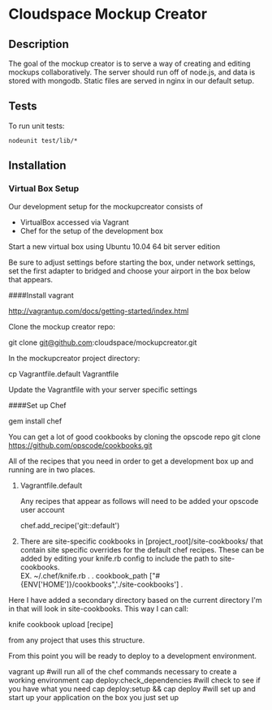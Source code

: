 # Cloudspace Mockup Creator

## Description

The goal of the mockup creator is to serve a way of creating and editing mockups collaboratively. The server should run off of node.js, and data is stored with mongodb. Static files are served in nginx in our default setup.
  
## Tests

To run unit tests:

    nodeunit test/lib/*

## Installation

### Virtual Box Setup
Our development setup for the mockupcreator consists of

* VirtualBox accessed via Vagrant
* Chef for the setup of the development box

Start a new virtual box using Ubuntu 10.04 64 bit server edition

Be sure to adjust settings before starting the box, under network settings, set the first adapter to bridged and choose your airport in the box below that appears.

####Install vagrant

http://vagrantup.com/docs/getting-started/index.html

Clone the mockup creator repo:

  git clone git@github.com:cloudspace/mockupcreator.git

In the mockupcreator project directory:

  cp Vagrantfile.default Vagrantfile

Update the Vagrantfile with your server specific settings

####Set up Chef

  gem install chef

You can get a lot of good cookbooks by cloning the opscode repo
  git clone https://github.com/opscode/cookbooks.git

All of the recipes that you need in order to get a development box up and running are in two places.

1. Vagrantfile.default

    Any recipes that appear as follows will need to be added your opscode user account

      chef.add_recipe('git::default')

2. There are site-specific cookbooks in [project_root]/site-cookbooks/ that contain site specific overrides for the default chef recipes. These can be added by editing your knife.rb config to include the path to site-cookbooks.  
  EX. ~/.chef/knife.rb
    .
    .
    cookbook_path            ["#{ENV['HOME']}/cookbooks",'./site-cookbooks']
    .

Here I have added a secondary directory based on the current directory I'm in that will look in site-cookbooks.  This way I can call:

  knife cookbook upload [recipe]

from any project that uses this structure.
  
From this point you will be ready to deploy to a development environment.

vagrant up #will run all of the chef commands necessary to create a working environment
cap deploy:check_dependencies #will check to see if you have what you need
cap deploy:setup && cap deploy #will set up and start up your application on the box you just set up
